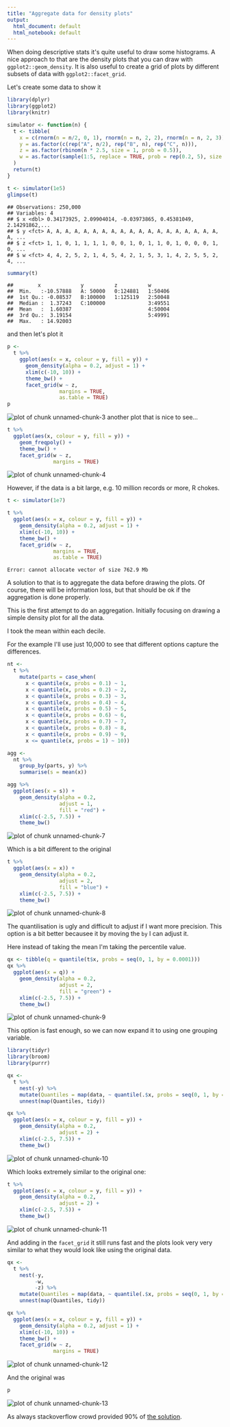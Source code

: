 ```yaml
---
title: "Aggregate data for density plots"
output:
  html_document: default
  html_notebook: default
---
```


When doing descriptive stats it's quite useful to draw some histograms. A nice approach to that are 
the density plots that you can draw with `ggplot2::geom_density`. It is also useful 
to create a grid of plots by different subsets of data with `ggplot2::facet_grid`.

Let's create some data to show it

```r
library(dplyr)
library(ggplot2)
library(knitr)
```


```r
simulator <- function(n) {
  t <- tibble(
    x = c(rnorm(n = n/2, 0, 1), rnorm(n = n, 2, 2), rnorm(n = n, 2, 3)),
    y = as.factor(c(rep("A", n/2), rep("B", n), rep("C", n))),
    z = as.factor(rbinom(n * 2.5, size = 1, prob = 0.5)),
    w = as.factor(sample(1:5, replace = TRUE, prob = rep(0.2, 5), size = n * 2.5))
  )
  return(t)
}

t <- simulator(1e5)
glimpse(t)
```

```
## Observations: 250,000
## Variables: 4
## $ x <dbl> 0.34173925, 2.09904014, -0.03973865, 0.45381049, 2.14291862,...
## $ y <fct> A, A, A, A, A, A, A, A, A, A, A, A, A, A, A, A, A, A, A, A, ...
## $ z <fct> 1, 1, 0, 1, 1, 1, 1, 0, 0, 1, 0, 1, 1, 0, 1, 0, 0, 0, 1, 0, ...
## $ w <fct> 4, 4, 2, 5, 2, 1, 4, 5, 4, 2, 1, 5, 3, 1, 4, 2, 5, 5, 2, 4, ...
```

```r
summary(t)
```

```
##        x             y          z          w        
##  Min.   :-10.57888   A: 50000   0:124881   1:50406  
##  1st Qu.: -0.08537   B:100000   1:125119   2:50048  
##  Median :  1.37243   C:100000              3:49551  
##  Mean   :  1.60387                         4:50004  
##  3rd Qu.:  3.19154                         5:49991  
##  Max.   : 14.92003
```

and then let's plot it

```r
p <- 
  t %>% 
    ggplot(aes(x = x, colour = y, fill = y)) +
      geom_density(alpha = 0.2, adjust = 1) +
      xlim(c(-10, 10)) +
      theme_bw() +
      facet_grid(w ~ z,
                 margins = TRUE,
                 as.table = TRUE)
p
```

![plot of chunk unnamed-chunk-3](/images/unnamed-chunk-3-1.png)
another plot that is nice to see...

```r
t %>% 
  ggplot(aes(x, colour = y, fill = y)) +
    geom_freqpoly() +
    theme_bw() +
    facet_grid(w ~ z,
               margins = TRUE)
```

![plot of chunk unnamed-chunk-4](figure/unnamed-chunk-4-1.png)

However, if the data is a bit large, e.g. 10 million records or more, R chokes.


```r
t <- simulator(1e7)

t %>% 
  ggplot(aes(x = x, colour = y, fill = y)) +
    geom_density(alpha = 0.2, adjust = 1) +
    xlim(c(-10, 10)) +
    theme_bw() +
    facet_grid(w ~ z,
               margins = TRUE,
               as.table = TRUE)
```

```
Error: cannot allocate vector of size 762.9 Mb
```

A solution to that is to aggregate the data before drawing the plots. Of course, there will be
information loss, but that should be ok if the aggregation is done properly.

This is the first attempt to do an aggregation. Initially focusing on drawing a simple density plot for all the data.

I took the mean within each decile.

For the example I'll use just 10,000 to see that different options capture the differences.

```r
nt <- 
  t %>% 
    mutate(parts = case_when(
      x < quantile(x, probs = 0.1) ~ 1,
      x < quantile(x, probs = 0.2) ~ 2,
      x < quantile(x, probs = 0.3) ~ 3,
      x < quantile(x, probs = 0.4) ~ 4,
      x < quantile(x, probs = 0.5) ~ 5,
      x < quantile(x, probs = 0.6) ~ 6,
      x < quantile(x, probs = 0.7) ~ 7,
      x < quantile(x, probs = 0.8) ~ 8,
      x < quantile(x, probs = 0.9) ~ 9,
      x <= quantile(x, probs = 1) ~ 10))

agg <- 
  nt %>% 
    group_by(parts, y) %>% 
    summarise(s = mean(x))
```


```r
agg %>% 
  ggplot(aes(x = s)) +
    geom_density(alpha = 0.2,
                 adjust = 1,
                 fill = "red") +
    xlim(c(-2.5, 7.5)) +
    theme_bw()
```

![plot of chunk unnamed-chunk-7](figure/unnamed-chunk-7-1.png)

Which is a bit different to the original

```r
t %>% 
  ggplot(aes(x = x)) +
    geom_density(alpha = 0.2,
                 adjust = 2,
                 fill = "blue") +
    xlim(c(-2.5, 7.5)) +
    theme_bw()
```

![plot of chunk unnamed-chunk-8](figure/unnamed-chunk-8-1.png)

The quantilisation is ugly and difficult to adjust if I want more precision. This option is a bit better becausee it
by moving the `by` I can adjust it.

Here instead of taking the mean I'm taking the percentile value.

```r
qx <- tibble(q = quantile(t$x, probs = seq(0, 1, by = 0.0001)))
qx %>% 
  ggplot(aes(x = q)) +
    geom_density(alpha = 0.2,
                 adjust = 2,
                 fill = "green") +
    xlim(c(-2.5, 7.5)) +
    theme_bw()
```

![plot of chunk unnamed-chunk-9](figure/unnamed-chunk-9-1.png)


This option is fast enough, so we can now expand it to using one grouping variable.

```r
library(tidyr)
library(broom)
library(purrr)

qx <- 
  t %>%
    nest(-y) %>%
    mutate(Quantiles = map(data, ~ quantile(.$x, probs = seq(0, 1, by = 0.0001)))) %>% 
    unnest(map(Quantiles, tidy))

qx %>% 
  ggplot(aes(x = x, colour = y, fill = y)) +
    geom_density(alpha = 0.2,
                 adjust = 2) +
    xlim(c(-2.5, 7.5)) +
    theme_bw()
```

![plot of chunk unnamed-chunk-10](figure/unnamed-chunk-10-1.png)

Which looks extremely similar to the original one:

```r
t %>% 
  ggplot(aes(x = x, colour = y, fill = y)) +
    geom_density(alpha = 0.2,
                 adjust = 2) +
    xlim(c(-2.5, 7.5)) +
    theme_bw()
```

![plot of chunk unnamed-chunk-11](figure/unnamed-chunk-11-1.png)


And adding in the `facet_grid` it still runs fast and the plots look very very similar to what they would look like using the original data.

```r
qx <- 
  t %>%
    nest(-y,
         -w,
         -z) %>%
    mutate(Quantiles = map(data, ~ quantile(.$x, probs = seq(0, 1, by = 0.0001)))) %>% 
    unnest(map(Quantiles, tidy))

qx %>% 
  ggplot(aes(x = x, colour = y, fill = y)) +
    geom_density(alpha = 0.2, adjust = 1) +
    xlim(c(-10, 10)) +
    theme_bw() +
    facet_grid(w ~ z,
               margins = TRUE)
```

![plot of chunk unnamed-chunk-12](figure/unnamed-chunk-12-1.png)

And the original was

```r
p
```

![plot of chunk unnamed-chunk-13](figure/unnamed-chunk-13-1.png)


As always stackoverflow crowd provided 90% of [the solution](https://stackoverflow.com/questions/30488389/using-dplyr-window-functions-to-calculate-percentiles).
